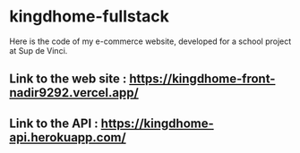 # kingdhome-fullstack
Here is the code of my e-commerce website, developed for a school project at Sup de Vinci.

## Link to the web site : https://kingdhome-front-nadir9292.vercel.app/

## Link to the API : https://kingdhome-api.herokuapp.com/
